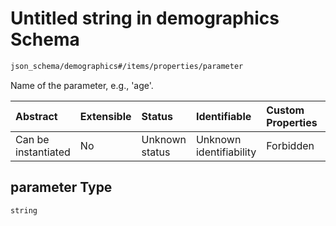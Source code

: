# Untitled string in demographics Schema

```txt
json_schema/demographics#/items/properties/parameter
```

Name of the parameter, e.g., 'age'.

| Abstract            | Extensible | Status         | Identifiable            | Custom Properties | Additional Properties | Access Restrictions | Defined In                                                                           |
| :------------------ | :--------- | :------------- | :---------------------- | :---------------- | :-------------------- | :------------------ | :----------------------------------------------------------------------------------- |
| Can be instantiated | No         | Unknown status | Unknown identifiability | Forbidden         | Allowed               | none                | [demographics.schema.json\*](../out/demographics.schema.json "open original schema") |

## parameter Type

`string`
